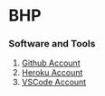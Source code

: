 # BHP


### Software and Tools

1. [Github Account](https://github.com)
2. [Heroku Account](https://github.com)
3. [VSCode Account](https://github.com)